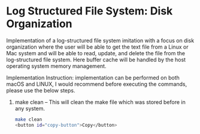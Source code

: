 # Log Structured File System: Disk Organization
Implementation of a log-structured file system imitation with a focus on disk organization where the user will be able to get the text file from a Linux or Mac system and will be able to read, update, and delete the file from the log-structured file system. Here buffer cache will be handled by the host operating system memory management.

Implementation Instruction: 
implementation can be performed on both macOS and LINUX, I would recommend before executing the commands, please use the below steps.

1. make clean – This will clean the make file which was stored before in any system.
   ```bash
   make clean
   <button id="copy-button">Copy</button>
<script>
const copyButton = document.getElementById('copy-button');
const commandCodeBlock = document.querySelector('pre code');

copyButton.addEventListener('click', () => {
  const commandText = commandCodeBlock.textContent.trim();
  const tempTextarea = document.createElement('textarea');
  tempTextarea.value = commandText;
  document.body.appendChild(tempTextarea);
  tempTextarea.select();
  document.execCommand('copy');
  document.body.removeChild(tempTextarea);
  copyButton.textContent = 'Copied!';
  setTimeout(() => {
    copyButton.textContent = 'Copy';
  }, 1500);
});
</script>

